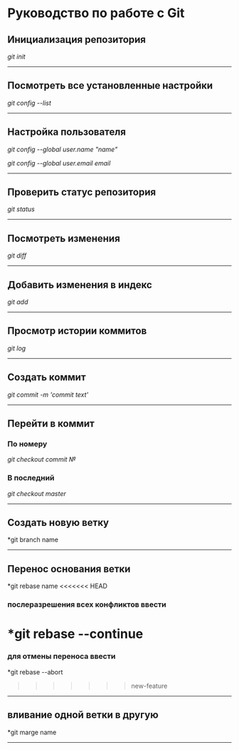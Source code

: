 # Руководство по работе с Git

## Инициализация репозитория
*git init*

---

## Посмотреть все установленные настройки 
*git config --list*

---

## Настройка пользователя
*git config --global user.name "name"*

*git config --global user.email email*

---

## Проверить статус репозитория 
*git status*

---

## Посмотреть изменения 
*git diff*

---

## Добавить изменения в индекс 
*git add*

---

## Просмотр истории коммитов
*git log*

---

## Создать коммит
*git commit -m 'commit text'*

---

## Перейти в коммит
### По номеру
*git checkout commit №*
### В последний
*git checkout master*

---

## Создать новую ветку
*git branch name

---

## Перенос основания ветки
*git rebase name
<<<<<<< HEAD
### послеразрешения всех конфликтов ввести 
*git rebase --continue
=======
### для отмены переноса ввести
*git rebase --abort
>>>>>>> new-feature

---

## вливание одной ветки в другую
*git marge name

---

